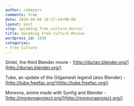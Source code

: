 ```yaml
---
author: robmyers
comments: true
date: 2010-04-04 18:57:43+00:00
layout: post
slug: upcoming_free_culture_movies
title: Upcoming Free Culture Movies
wordpress_id: 1838
categories:
- Free Culture
---
```


Sintel, the third Blender movie - [http://durian.blender.org/](http://durian.blender.org/)

  


Tube, an update of the Gilgamesh legend (also Blender) - [http://tube.freefac.org/](http://tube.freefac.org/)

  


Morevna, anime made with Synfig and Blender - [http://morevnaproject.org/](http://morevnaproject.org/)

  





